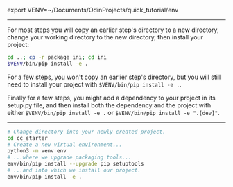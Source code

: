 export VENV=~/Documents/OdinProjects/quick_tutorial/env

---

For most steps you will copy an earlier step's directory to a new directory, change your working directory to the new directory, then install your project:

```bash
cd ..; cp -r package ini; cd ini
$VENV/bin/pip install -e .
```
For a few steps, you won't copy an earlier step's directory, but you will still need to install your project with `$VENV/bin/pip install -e .`.

Finally for a few steps, you might add a dependency to your project in its setup.py file, and then install both the dependency and the project with either `$VENV/bin/pip install -e .` or `$VENV/bin/pip install -e ".[dev]"`.

---

```bash
# Change directory into your newly created project.
cd cc_starter
# Create a new virtual environment...
python3 -m venv env
# ...where we upgrade packaging tools...
env/bin/pip install --upgrade pip setuptools
# ...and into which we install our project.
env/bin/pip install -e .
```